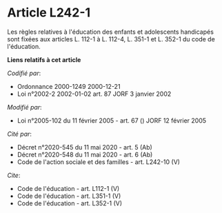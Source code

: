 # Article L242-1

Les règles relatives à l'éducation des enfants et adolescents handicapés sont fixées aux articles L. 112-1 à L. 112-4, L.
351-1 et L. 352-1 du code de l'éducation.

**Liens relatifs à cet article**

_Codifié par_:

  - Ordonnance 2000-1249 2000-12-21
  - Loi n°2002-2 2002-01-02 art. 87 JORF 3 janvier 2002

_Modifié par_:

  - Loi n°2005-102 du 11 février 2005 - art. 67 () JORF 12 février 2005

_Cité par_:

  - Décret n°2020-545 du 11 mai 2020 - art. 5 (Ab)
  - Décret n°2020-548 du 11 mai 2020 - art. 6 (Ab)
  - Code de l'action sociale et des familles - art. L242-10 (V)

_Cite_:

  - Code de l'éducation - art. L112-1 (V)
  - Code de l'éducation - art. L351-1 (V)
  - Code de l'éducation - art. L352-1 (V)

